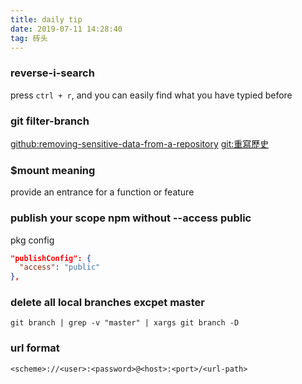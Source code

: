 ```yaml
---
title: daily tip
date: 2019-07-11 14:28:40
tag: 砖头
---
```


### reverse-i-search
press `ctrl + r`, and you can easily find what you have typied before

### git filter-branch

[github:removing-sensitive-data-from-a-repository](https://help.github.com/en/articles/removing-sensitive-data-from-a-repository)
[git:重寫歷史](https://git-scm.com/book/zh/v1/Git-%E5%B7%A5%E5%85%B7-%E9%87%8D%E5%86%99%E5%8E%86%E5%8F%B2)


### $mount meaning
provide an entrance for a function or feature

### publish your scope npm without --access public

pkg config

```json
"publishConfig": {
  "access": "public"
},
```


### delete all local branches excpet master

`git branch | grep -v "master" | xargs git branch -D`

### url format

`<scheme>://<user>:<password>@<host>:<port>/<url-path>`